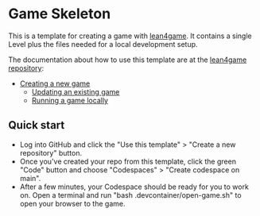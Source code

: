 # Game Skeleton

This is a template for creating a game with [lean4game](https://github.com/leanprover-community/lean4game/). It contains a single Level plus the files needed for a local development setup.

The documentation about how to use this template are at the [lean4game repository](https://github.com/leanprover-community/lean4game/):

* [Creating a new game](https://github.com/leanprover-community/lean4game/blob/main/doc/create_game.md)
  * [Updating an existing game](https://github.com/leanprover-community/lean4game/blob/main/doc/update_game.md)
  * [Running a game locally](https://github.com/leanprover-community/lean4game/blob/main/doc/running_locally.md)

## Quick start

- Log into GitHub and click the "Use this template" > "Create a new repository" button.
- Once you've created your repo from this template, click the green "Code" button and
  choose "Codespaces" > "Create codespace on main".
- After a few minutes, your Codespace should be ready for you to work on.
  Open a terminal and run "bash .devcontainer/open-game.sh" to open
  your browser to the game.
